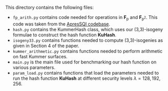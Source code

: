 This directory contains the following files:
- `fp_arith.py` contains code needed for operations in **F**<sub>p</sub>  and **F**<sub>p<sup>2</sup></sub>. This code was taken from the [ApresSQI codebase](https://github.com/TheSICQ/ApresSQI).
- `hash.py` contains the KummerHash class, which uses our (3,3)-isogeny formulae to construct the hash function **KuHash**.
- `isogeny33.py` contains functions needed to compute (3,3)-isogenies as given in Section 4 of the paper.
- `kummer_arithmetic.py` contains functions needed to perform arithmetic on fast Kummer surfaces.
- `main.py` is the main file used for benchmarking our hash function on various parameters.
- `param_load.py` contains functions that load the parameters needed to run the hash function **KuHash** at different security levels $\lambda = 128, 192, 256$.